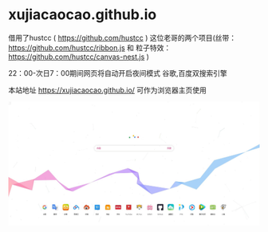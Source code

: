 # xujiacaocao.github.io

借用了hustcc ( https://github.com/hustcc ) 这位老哥的两个项目(丝带：https://github.com/hustcc/ribbon.js 和 粒子特效：https://github.com/hustcc/canvas-nest.js )

22：00-次日7：00期间网页将自动开启夜间模式
谷歌,百度双搜索引擎


本站地址  https://xujiacaocao.github.io/   可作为浏览器主页使用

![截图](/home_files/p.jpg)
